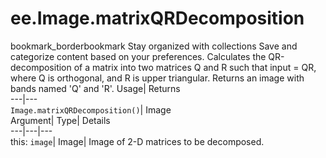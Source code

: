  
#  ee.Image.matrixQRDecomposition 
bookmark_borderbookmark Stay organized with collections  Save and categorize content based on your preferences. 
Calculates the QR-decomposition of a matrix into two matrices Q and R such that input = QR, where Q is orthogonal, and R is upper triangular. Returns an image with bands named 'Q' and 'R'. 
Usage| Returns  
---|---  
`Image.matrixQRDecomposition()`| Image  
Argument| Type| Details  
---|---|---  
this: `image`| Image| Image of 2-D matrices to be decomposed.  
